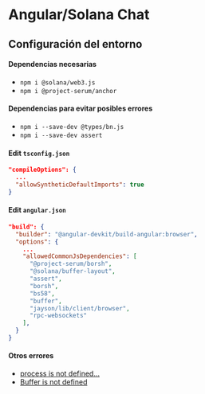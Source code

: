 # Angular/Solana Chat

## Configuración del entorno

#### Dependencias necesarias

- `npm i @solana/web3.js`
- `npm i @project-serum/anchor`


#### Dependencias para evitar posibles errores

- `npm i --save-dev @types/bn.js`
- `npm i --save-dev assert`


#### Edit `tsconfig.json`

```json
"compileOptions": {
  ...
  "allowSyntheticDefaultImports": true
}
```

#### Edit `angular.json`

```json
"build": {
  "builder": "@angular-devkit/build-angular:browser",
  "options": {
    ...
    "allowedCommonJsDependencies": [
      "@project-serum/borsh",
      "@solana/buffer-layout",
      "assert",
      "borsh",
      "bs58",
      "buffer",
      "jayson/lib/client/browser",
      "rpc-websockets"
    ],
  }
}
```

#### Otros errores

- [process is not defined...](https://github.com/twilio/twilio-client.js/issues/284)
- [Buffer is not defined](https://stackoverflow.com/questions/50371593/angular-6-uncaught-referenceerror-buffer-is-not-defined)
